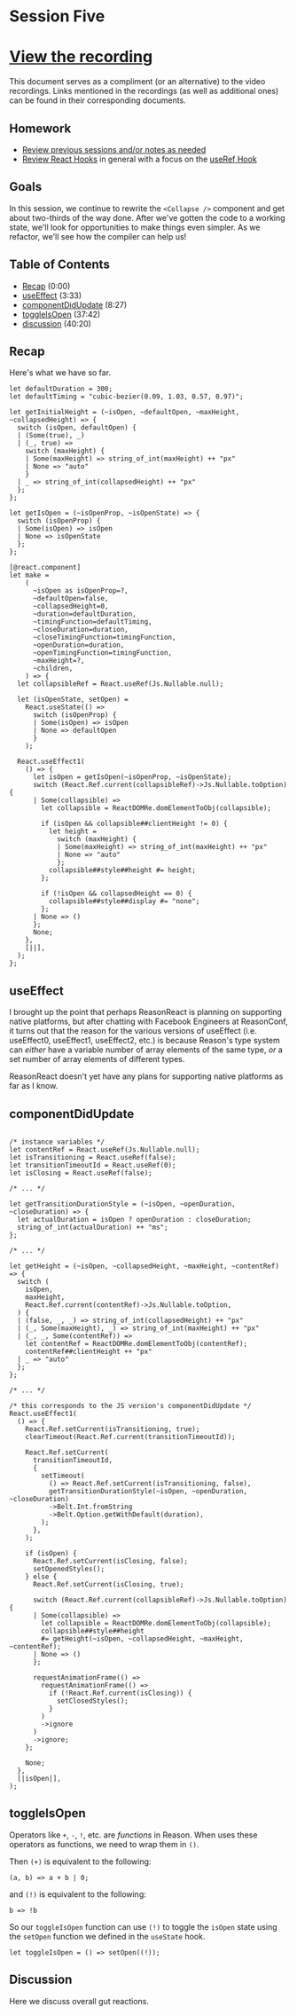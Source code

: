 # Session Five

# [View the recording](https://drive.google.com/open?id=11AfNXXHE4CdwflcG4YBDlwleq-sb1R1R)

This document serves as a compliment (or an alternative) to the video recordings. Links mentioned in the recordings (as well as additional ones) can be found in their corresponding documents.

## Homework

- [Review previous sessions and/or notes as needed](https://github.com/persianturtle/reasonml-learning/tree/master/sessions)
- [Review React Hooks](https://reactjs.org/docs/hooks-intro.html) in general with a focus on the [useRef Hook](https://reactjs.org/docs/hooks-reference.html#useref)

## Goals

In this session, we continue to rewrite the `<Collapse />` component and get about two-thirds of the way done. After we've gotten the code to a working state, we'll look for opportunities to make things even simpler. As we refactor, we'll see how the compiler can help us!

## Table of Contents

- [Recap](#recap) (0:00)
- [useEffect](#useEffect) (3:33)
- [componentDidUpdate](#componentDidUpdate) (8:27)
- [toggleIsOpen](#toggleIsOpen) (37:42)
- [discussion](#discussion) (40:20)

## Recap

Here's what we have so far.

```reason
let defaultDuration = 300;
let defaultTiming = "cubic-bezier(0.09, 1.03, 0.57, 0.97)";

let getInitialHeight = (~isOpen, ~defaultOpen, ~maxHeight, ~collapsedHeight) => {
  switch (isOpen, defaultOpen) {
  | (Some(true), _)
  | (_, true) =>
    switch (maxHeight) {
    | Some(maxHeight) => string_of_int(maxHeight) ++ "px"
    | None => "auto"
    }
  | _ => string_of_int(collapsedHeight) ++ "px"
  };
};

let getIsOpen = (~isOpenProp, ~isOpenState) => {
  switch (isOpenProp) {
  | Some(isOpen) => isOpen
  | None => isOpenState
  };
};

[@react.component]
let make =
    (
      ~isOpen as isOpenProp=?,
      ~defaultOpen=false,
      ~collapsedHeight=0,
      ~duration=defaultDuration,
      ~timingFunction=defaultTiming,
      ~closeDuration=duration,
      ~closeTimingFunction=timingFunction,
      ~openDuration=duration,
      ~openTimingFunction=timingFunction,
      ~maxHeight=?,
      ~children,
    ) => {
  let collapsibleRef = React.useRef(Js.Nullable.null);

  let (isOpenState, setOpen) =
    React.useState(() =>
      switch (isOpenProp) {
      | Some(isOpen) => isOpen
      | None => defaultOpen
      }
    );

  React.useEffect1(
    () => {
      let isOpen = getIsOpen(~isOpenProp, ~isOpenState);
      switch (React.Ref.current(collapsibleRef)->Js.Nullable.toOption) {
      | Some(collapsible) =>
        let collapsible = ReactDOMRe.domElementToObj(collapsible);

        if (isOpen && collapsible##clientHeight != 0) {
          let height =
            switch (maxHeight) {
            | Some(maxHeight) => string_of_int(maxHeight) ++ "px"
            | None => "auto"
            };
          collapsible##style##height #= height;
        };

        if (!isOpen && collapsedHeight == 0) {
          collapsible##style##display #= "none";
        };
      | None => ()
      };
      None;
    },
    [||],
  );
};
```

## useEffect

I brought up the point that perhaps ReasonReact is planning on supporting native platforms, but after chatting with Facebook Engineers at ReasonConf, it turns out that the reason for the various versions of useEffect (i.e. useEffect0, useEffect1, useEffect2, etc.) is because Reason's type system can _either_ have a variable number of array elements of the same type, _or_ a set number of array elements of different types.

ReasonReact doesn't yet have any plans for supporting native platforms as far as I know.

## componentDidUpdate

```reason

/* instance variables */
let contentRef = React.useRef(Js.Nullable.null);
let isTransitioning = React.useRef(false);
let transitionTimeoutId = React.useRef(0);
let isClosing = React.useRef(false);

/* ... */

let getTransitionDurationStyle = (~isOpen, ~openDuration, ~closeDuration) => {
  let actualDuration = isOpen ? openDuration : closeDuration;
  string_of_int(actualDuration) ++ "ms";
};

/* ... */

let getHeight = (~isOpen, ~collapsedHeight, ~maxHeight, ~contentRef) => {
  switch (
    isOpen,
    maxHeight,
    React.Ref.current(contentRef)->Js.Nullable.toOption,
  ) {
  | (false, _, _) => string_of_int(collapsedHeight) ++ "px"
  | (_, Some(maxHeight), _) => string_of_int(maxHeight) ++ "px"
  | (_, _, Some(contentRef)) =>
    let contentRef = ReactDOMRe.domElementToObj(contentRef);
    contentRef##clientHeight ++ "px"
  | _ => "auto"
  };
};

/* ... */

/* this corresponds to the JS version's componentDidUpdate */
React.useEffect1(
  () => {
    React.Ref.setCurrent(isTransitioning, true);
    clearTimeout(React.Ref.current(transitionTimeoutId));

    React.Ref.setCurrent(
      transitionTimeoutId,
      {
        setTimeout(
          () => React.Ref.setCurrent(isTransitioning, false),
          getTransitionDurationStyle(~isOpen, ~openDuration, ~closeDuration)
          ->Belt.Int.fromString
          ->Belt.Option.getWithDefault(duration),
        );
      },
    );

    if (isOpen) {
      React.Ref.setCurrent(isClosing, false);
      setOpenedStyles();
    } else {
      React.Ref.setCurrent(isClosing, true);

      switch (React.Ref.current(collapsibleRef)->Js.Nullable.toOption) {
      | Some(collapsible) =>
        let collapsible = ReactDOMRe.domElementToObj(collapsible);
        collapsible##style##height
        #= getHeight(~isOpen, ~collapsedHeight, ~maxHeight, ~contentRef);
      | None => ()
      };

      requestAnimationFrame(() =>
        requestAnimationFrame(() =>
          if (!React.Ref.current(isClosing)) {
            setClosedStyles();
          }
        )
        ->ignore
      )
      ->ignore;
    };

    None;
  },
  [|isOpen|],
);
```

## toggleIsOpen

Operators like `+`, `-`, `!`, etc. are _functions_ in Reason. When uses these operators as functions, we need to wrap them in `()`.

Then `(+)` is equivalent to the following:

```reason
(a, b) => a + b | 0;
```

and `(!)` is equivalent to the following:

```reason
b => !b
```

So our `toggleIsOpen` function can use `(!)` to toggle the `isOpen` state using the `setOpen` function we defined in the `useState` hook.

```reason
let toggleIsOpen = () => setOpen((!));
```

## Discussion

Here we discuss overall gut reactions.

